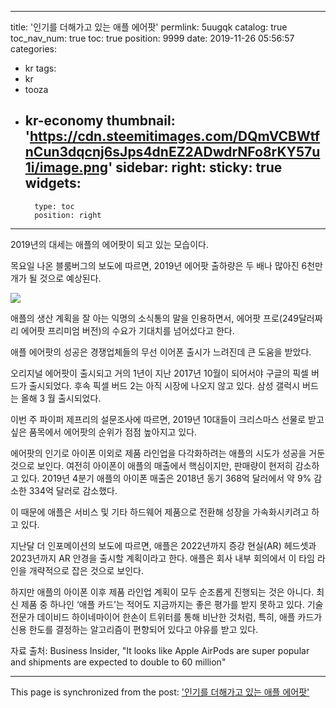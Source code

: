 
---
title: '인기를 더해가고 있는 애플 에어팟'
permlink: 5uugqk
catalog: true
toc_nav_num: true
toc: true
position: 9999
date: 2019-11-26 05:56:57
categories:
- kr
tags:
- kr
- tooza
- kr-economy
thumbnail: 'https://cdn.steemitimages.com/DQmVCBWtfnCun3dqcnj6sJps4dnEZ2ADwdrNFo8rKY57u1i/image.png'
sidebar:
    right:
        sticky: true
widgets:
    -
        type: toc
        position: right
---


2019년의 대세는 애플의 에어팟이 되고 있는 모습이다. 

목요일 나온 블룸버그의 보도에 따르면, 2019년 에어팟 출하량은 두 배나 많아진 6천만 개가 될 것으로 예상된다.

![](https://cdn.steemitimages.com/DQmVCBWtfnCun3dqcnj6sJps4dnEZ2ADwdrNFo8rKY57u1i/image.png)

애플의 생산 계획을 잘 아는 익명의 소식통의 말을 인용하면서, 에어팟 프로(249달러짜리 에어팟 프리미엄 버전)의 수요가 기대치를 넘어섰다고 한다.  

애플 에어팟의 성공은 경쟁업체들의 무선 이어폰 출시가 느려진데 큰 도움을 받았다.  

오리지널 에어팟이 출시되고 거의 1년이 지난 2017년 10월이 되어서야 구글의 픽셀 버드가 출시되었다. 후속 픽셀 버드 2는 아직 시장에 나오지 않고 있다. 삼성 갤럭시 버드는 올해 3 월 출시되었다. 

이번 주 파이퍼 제프리의 설문조사에 따르면, 2019년 10대들이 크리스마스 선물로 받고 싶은 품목에서 에어팟의 순위가 점점 높아지고 있다.  

에어팟의 인기로 아이폰 이외로 제품 라인업을 다각화하려는 애플의 시도가 성공을 거둔 것으로 보인다. 여전히 아이폰이 애플의 매출에서 핵심이지만, 판매량이 현저히 감소하고 있다. 2019년 4분기 애플의 아이폰 매출은 2018년 동기 368억 달러에서 약 9% 감소한 334억 달러로 감소했다. 

이 때문에 애플은 서비스 및 기타 하드웨어 제품으로 전환해 성장을 가속화시키려고 하고 있다.  

지난달 더 인포메이션의 보도에 따르면, 애플은 2022년까지 증강 현실(AR) 헤드셋과 2023년까지 AR 안경을 출시할 계획이라고 한다. 애플은 회사 내부 회의에서 이 타임 라인을 개략적으로 잡은 것으로 보인다. 

하지만 애플의 아이폰 이후 제품 라인업 계획이 모두 순조롭게 진행되는 것은 아니다. 최신 제품 중 하나인 ‘애플 카드’는 적어도 지금까지는 좋은 평가를 받지 못하고 있다. 기술 전문가 데이비드 하이네마이어 한손이 트위터를 통해 비난한 것처럼, 특히, 애플 카드가 신용 한도를 결정하는 알고리즘이 편향되어 있다고 야유를 받고 있다.  

자료 출처: Business Insider, "It looks like Apple AirPods are super popular and shipments are expected to double to 60 million"

- - -

This page is synchronized from the post: ['인기를 더해가고 있는 애플 에어팟'](https://steemit.com/@pius.pius/5uugqk)
